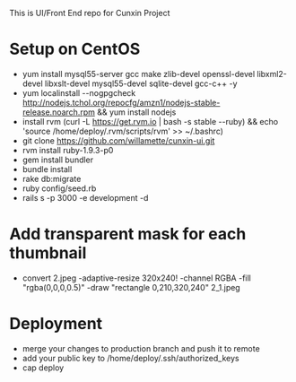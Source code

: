 This is UI/Front End repo for Cunxin Project

# Setup on CentOS
* yum install mysql55-server gcc make zlib-devel openssl-devel libxml2-devel libxslt-devel mysql55-devel sqlite-devel gcc-c++ -y 
* yum localinstall --nogpgcheck http://nodejs.tchol.org/repocfg/amzn1/nodejs-stable-release.noarch.rpm && yum install nodejs
* install rvm (curl -L https://get.rvm.io | bash -s stable --ruby) && echo 'source /home/deploy/.rvm/scripts/rvm' >> ~/.bashrc)
* git clone https://github.com/willamette/cunxin-ui.git
* rvm install ruby-1.9.3-p0
* gem install bundler
* bundle install
* rake db:migrate 
* ruby config/seed.rb
* rails s -p 3000 -e development -d

# Add transparent mask for each thumbnail
* convert 2.jpeg -adaptive-resize 320x240! -channel RGBA -fill "rgba(0,0,0,0.5)" -draw "rectangle 0,210,320,240" 2_1.jpeg

# Deployment
* merge your changes to production branch and push it to remote
* add your public key to /home/deploy/.ssh/authorized_keys
* cap deploy
